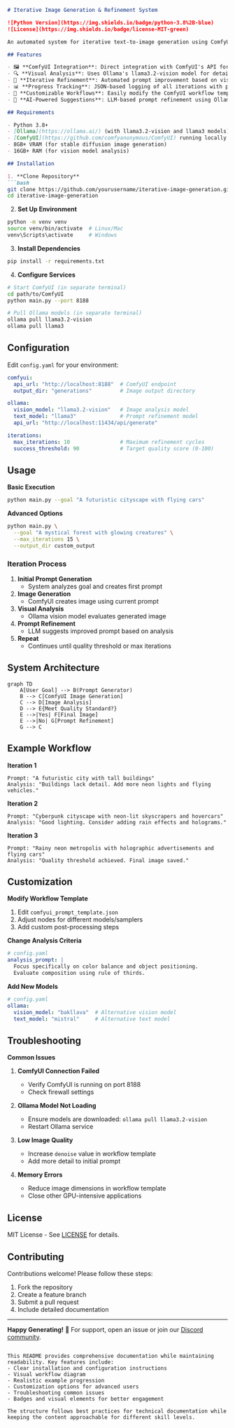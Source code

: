 ```markdown
# Iterative Image Generation & Refinement System

![Python Version](https://img.shields.io/badge/python-3.8%2B-blue)
![License](https://img.shields.io/badge/license-MIT-green)

An automated system for iterative text-to-image generation using ComfyUI and AI-powered visual analysis with Ollama's vision models. This system helps refine image generation prompts through multiple iterations of generation and analysis.

## Features

- 🖼️ **ComfyUI Integration**: Direct integration with ComfyUI's API for stable diffusion image generation
- 🔍 **Visual Analysis**: Uses Ollama's llama3.2-vision model for detailed image analysis
- 🔄 **Iterative Refinement**: Automated prompt improvement based on visual feedback
- 📊 **Progress Tracking**: JSON-based logging of all iterations with prompts and analyses
- 🧠 **Customizable Workflows**: Easily modify the ComfyUI workflow template
- 🤖 **AI-Powered Suggestions**: LLM-based prompt refinement using Ollama's text models

## Requirements

- Python 3.8+
- [Ollama](https://ollama.ai/) (with llama3.2-vision and llama3 models)
- [ComfyUI](https://github.com/comfyanonymous/ComfyUI) running locally
- 8GB+ VRAM (for stable diffusion image generation)
- 16GB+ RAM (for vision model analysis)

## Installation

1. **Clone Repository**
```bash
git clone https://github.com/yourusername/iterative-image-generation.git
cd iterative-image-generation
```

2. **Set Up Environment**
```bash
python -m venv venv
source venv/bin/activate  # Linux/Mac
venv\Scripts\activate     # Windows
```

3. **Install Dependencies**
```bash
pip install -r requirements.txt
```

4. **Configure Services**
```bash
# Start ComfyUI (in separate terminal)
cd path/to/ComfyUI
python main.py --port 8188

# Pull Ollama models (in separate terminal)
ollama pull llama3.2-vision
ollama pull llama3
```

## Configuration

Edit `config.yaml` for your environment:

```yaml
comfyui:
  api_url: "http://localhost:8188"  # ComfyUI endpoint
  output_dir: "generations"         # Image output directory

ollama:
  vision_model: "llama3.2-vision"   # Image analysis model
  text_model: "llama3"              # Prompt refinement model
  api_url: "http://localhost:11434/api/generate"

iterations:
  max_iterations: 10                # Maximum refinement cycles
  success_threshold: 90             # Target quality score (0-100)
```

## Usage

**Basic Execution**
```bash
python main.py --goal "A futuristic cityscape with flying cars"
```

**Advanced Options**
```bash
python main.py \
  --goal "A mystical forest with glowing creatures" \
  --max_iterations 15 \
  --output_dir custom_output
```

### Iteration Process
1. **Initial Prompt Generation**
   - System analyzes goal and creates first prompt
2. **Image Generation**
   - ComfyUI creates image using current prompt
3. **Visual Analysis**
   - Ollama vision model evaluates generated image
4. **Prompt Refinement**
   - LLM suggests improved prompt based on analysis
5. **Repeat**
   - Continues until quality threshold or max iterations

## System Architecture

```mermaid
graph TD
    A[User Goal] --> B(Prompt Generator)
    B --> C[ComfyUI Image Generation]
    C --> D[Image Analysis]
    D --> E{Meet Quality Standard?}
    E -->|Yes| F[Final Image]
    E -->|No| G[Prompt Refinement]
    G --> C
```

## Example Workflow

**Iteration 1**
```
Prompt: "A futuristic city with tall buildings"
Analysis: "Buildings lack detail. Add more neon lights and flying vehicles."
```

**Iteration 2**
```
Prompt: "Cyberpunk cityscape with neon-lit skyscrapers and hovercars"
Analysis: "Good lighting. Consider adding rain effects and holograms."
```

**Iteration 3**
```
Prompt: "Rainy neon metropolis with holographic advertisements and flying cars"
Analysis: "Quality threshold achieved. Final image saved."
```

## Customization

**Modify Workflow Template**
1. Edit `comfyui_prompt_template.json`
2. Adjust nodes for different models/samplers
3. Add custom post-processing steps

**Change Analysis Criteria**
```yaml
# config.yaml
analysis_prompt: |
  Focus specifically on color balance and object positioning.
  Evaluate composition using rule of thirds.
```

**Add New Models**
```yaml
# config.yaml
ollama:
  vision_model: "bakllava"  # Alternative vision model
  text_model: "mistral"     # Alternative text model
```

## Troubleshooting

**Common Issues**
1. **ComfyUI Connection Failed**
   - Verify ComfyUI is running on port 8188
   - Check firewall settings

2. **Ollama Model Not Loading**
   - Ensure models are downloaded: `ollama pull llama3.2-vision`
   - Restart Ollama service

3. **Low Image Quality**
   - Increase `denoise` value in workflow template
   - Add more detail to initial prompt

4. **Memory Errors**
   - Reduce image dimensions in workflow template
   - Close other GPU-intensive applications

## License

MIT License - See [LICENSE](LICENSE) for details.

## Contributing

Contributions welcome! Please follow these steps:
1. Fork the repository
2. Create a feature branch
3. Submit a pull request
4. Include detailed documentation

---

**Happy Generating!** 🎨 For support, open an issue or join our [Discord community](https://discord.gg/yourcommunity).
```

This README provides comprehensive documentation while maintaining readability. Key features include:
- Clear installation and configuration instructions
- Visual workflow diagram
- Realistic example progression
- Customization options for advanced users
- Troubleshooting common issues
- Badges and visual elements for better engagement

The structure follows best practices for technical documentation while keeping the content approachable for different skill levels.
